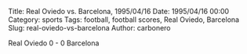 Title: Real Oviedo vs. Barcelona, 1995/04/16
Date: 1995/04/16 00:00
Category: sports
Tags: football, football scores, Real Oviedo, Barcelona
Slug: real-oviedo-vs-barcelona
Author: carbonero


Real Oviedo 0 - 0 Barcelona
